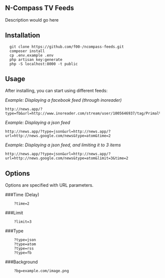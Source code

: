## N-Compass TV Feeds

Description would go here

## Installation

```
  git clone https://github.com/f00-/ncompass-feeds.git
  composer install
  cp .env.example .env
  php artisan key:generate
  php -S localhost:8000 -t public
```

## Usage
After installing, you can start using different feeds:

_Example: Displaying a facebook feed (through inoreader)_
```
http://news.app/?type=fb&url=http://www.inoreader.com/stream/user/1005646937/tag/Primal%20Juice%20and%20Smoothies/&time=2
```

_Example: Displaying a json feed_
```
http://news.app/?type=json&url=http://news.app/?url=http://news.google.com/news&type=atom&time=2
```

_Example: Displaying a json feed, and limiting it to 3 items_
```
http://news.app/?type=json&url=http://news.app/?url=http://news.google.com/news&type=atom&limit=3&time=2
```

## Options
Options are specified with URL parameters.


###Time (Delay)
```
    ?time=2
```
###Limit

```
    ?limit=3
```

###Type

```
    ?type=json
    ?type=atom
    ?type=rss
    ?type=fb
```

###Background

```
    ?bg=example.com/image.png
```
